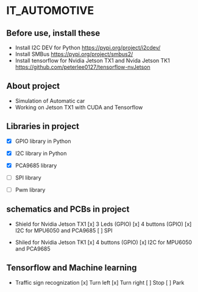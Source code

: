 # IT_AUTOMOTIVE
## Before use, install these
* Install I2C DEV for Python
https://pypi.org/project/i2cdev/
* Install SMBus
https://pypi.org/project/smbus2/
* Install tensorflow for Nvidia Jetson TX1 and Nvida Jetson TK1
https://github.com/peterlee0127/tensorflow-nvJetson

## About project
* Simulation of Automatic car
* Working on Jetson TX1 with CUDA and Tensorflow

## Libraries in project
- [x] GPIO library in Python

- [x] I2C library in Python

- [x] PCA9685 library

- [ ] SPI library

- [ ] Pwm library

## schematics and PCBs in project
* Shield for Nvidia Jetson TX1
  [x] 3 Leds (GPIO)
  [x] 4 buttons (GPIO)
  [x] I2C for MPU6050 and PCA9685
  [ ] SPI
  
* Shiled for Nvidia Jetson TK1
  [x] 4 buttons (GPIO)
  [x] I2C for MPU6050 and PCA9685
  
## Tensorflow and Machine learning
* Traffic sign recognization
  [x] Turn left
  [x] Turn right
  [ ] Stop
  [ ] Park
